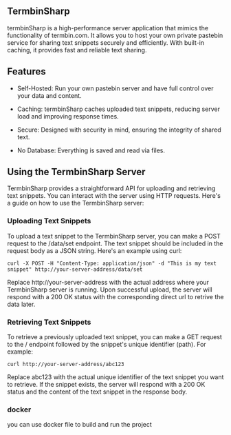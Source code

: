  
## TermbinSharp
termbinSharp is a high-performance server application that mimics the functionality of termbin.com. It allows you to host your own private pastebin service for sharing text snippets securely and efficiently. With built-in caching, it provides fast and reliable text sharing.

## Features
* Self-Hosted: Run your own pastebin server and have full control over your data and content.

* Caching: termbinSharp caches uploaded text snippets, reducing server load and improving response times.

* Secure: Designed with security in mind, ensuring the integrity of shared text.
  
* No Database: Everything is saved and read via files.

## Using the TermbinSharp Server
TermbinSharp provides a straightforward API for uploading and retrieving text snippets. You can interact with the server using HTTP requests. Here's a guide on how to use the TermbinSharp server:

### Uploading Text Snippets
To upload a text snippet to the TermbinSharp server, you can make a POST request to the /data/set endpoint. The text snippet should be included in the request body as a JSON string. Here's an example using curl:

```
curl -X POST -H "Content-Type: application/json" -d "This is my text snippet" http://your-server-address/data/set
```
Replace http://your-server-address with the actual address where your TermbinSharp server is running. Upon successful upload, the server will respond with a 200 OK status with the corresponding direct url to retrive the data later.

### Retrieving Text Snippets
To retrieve a previously uploaded text snippet, you can make a GET request to the / endpoint followed by the snippet's unique identifier (path). For example:

```
curl http://your-server-address/abc123
```
Replace abc123 with the actual unique identifier of the text snippet you want to retrieve. If the snippet exists, the server will respond with a 200 OK status and the content of the text snippet in the response body.

### docker
you can use docker file to build and run the project
